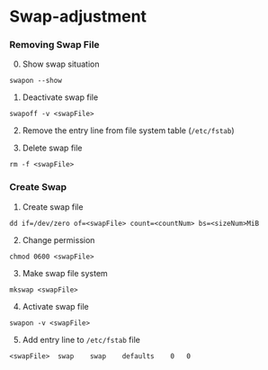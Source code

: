 # Swap-adjustment

### Removing Swap File

0. Show swap situation
```
swapon --show
```

1. Deactivate swap file

```
swapoff -v <swapFile>
```

2. Remove the entry line from file system table (`/etc/fstab`)


3. Delete swap file

```
rm -f <swapFile>
```

### Create Swap

1. Create swap file
```
dd if=/dev/zero of=<swapFile> count=<countNum> bs=<sizeNum>MiB
```

2. Change permission
```
chmod 0600 <swapFile>
```

3. Make swap file system
```
mkswap <swapFile>
```

4. Activate swap file
```
swapon -v <swapFile>
```

5. Add entry line to `/etc/fstab` file
```
<swapFile>	swap	swap	defaults	0	0
```
